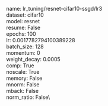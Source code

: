 name: lr_tuning/resnet-cifar10-ssgd/lr3\
dataset: cifar10\
model: resnet\
resume: False\
epochs: 100\
lr: 0.0017782794100389228\
batch_size: 128\
momentum: 0\
weight_decay: 0.0005\
comp: True\
noscale: True\
memory: False\
mnorm: False\
mback: False\
norm_ratio: False\
